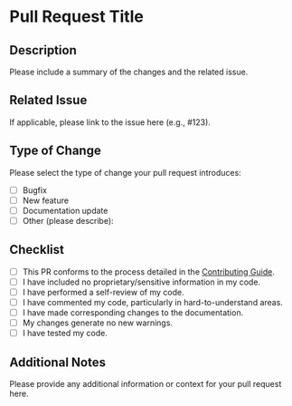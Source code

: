 # Pull Request Title

## Description
Please include a summary of the changes and the related issue. 

## Related Issue
If applicable, please link to the issue here (e.g., #123).

## Type of Change
Please select the type of change your pull request introduces:
- [ ] Bugfix
- [ ] New feature
- [ ] Documentation update
- [ ] Other (please describe):

## Checklist
- [ ] This PR conforms to the process detailed in the [Contributing Guide](https://github.com/sandialabs/sceptre-phenix-topologies/tree/main/.github/CONTRIBUTING.md).  
- [ ] I have included no proprietary/sensitive information in my code. 
- [ ] I have performed a self-review of my code.
- [ ] I have commented my code, particularly in hard-to-understand areas.
- [ ] I have made corresponding changes to the documentation.
- [ ] My changes generate no new warnings.
- [ ] I have tested my code.

## Additional Notes
Please provide any additional information or context for your pull request here.
